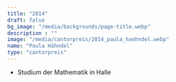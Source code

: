 ```yaml
---
title: "2014"
draft: false
bg_image: "/media/backgrounds/page-title.webp"
description : ""
image: "/media/cantorpreis/2014_paula_haehndel.webp"
name: "Paula Hähndel"
type: "cantorpreis"
---
```


- Studium der Mathematik in Halle